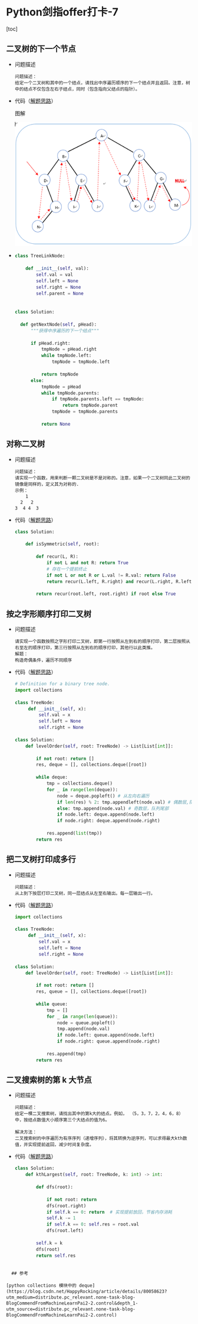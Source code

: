 # Python剑指offer打卡-7

[toc]

## 二叉树的下一个节点

- 问题描述

  ```
  问题描述：
  给定一个二叉树和其中的一个结点，请找出中序遍历顺序的下一个结点并且返回。注意，树中的结点不仅包含左右子结点，同时（包含指向父结点的指针）。
  ```

- 代码（[解题思路](https://blog.nowcoder.net/n/d3cb177d45804e87bba90b325321d43c)）

  图解

  ![](./imgs/中序遍历.png)

- ```python
  class TreeLinkNode:
  
      def __init__(self, val):
          self.val = val
          self.left = None
          self.right = None
          self.parent = None
  
  
  class Solution:
  
  	def getNextNode(self, pHead):
  		"""获得中序遍历的下一个结点"""
  		
  		if pHead.right:
  			tmpNode = pHead.right
  			while tmpNode.left:
  				tmpNode = tmpNode.left
  			
  			return tmpNode
  		else:
  			tmpNode = pHead
  			while tmpNode.parents:
  				if tmpNode.parents.left == tmpNode:
  					return tmpNode.parent
  				tmpNode = tmpNode.parents
  
  			return None
  ```

## 对称二叉树

- 问题描述

  ```
  问题描述：
  请实现一个函数，用来判断一颗二叉树是不是对称的。注意，如果一个二叉树同此二叉树的镜像是同样的，定义其为对称的.
  示例：
      1
    2   2
  3  4 4  3
  ```

- 代码（[解题思路](https://leetcode-cn.com/problems/dui-cheng-de-er-cha-shu-lcof/solution/mian-shi-ti-28-dui-cheng-de-er-cha-shu-di-gui-qing/)）

  ```python
  class Solution:
      
      def isSymmetric(self, root):
  
          def recur(L, R):
              if not L and not R: return True
              # 存在一个提前终止
              if not L or not R or L.val != R.val: return False
              return recur(L.left, R.right) and recur(L.right, R.left)
  
          return recur(root.left, root.right) if root else True
  ```


## 按之字形顺序打印二叉树

- 问题描述

  ```
  请实现一个函数按照之字形打印二叉树，即第一行按照从左到右的顺序打印，第二层按照从右至左的顺序打印，第三行按照从左到右的顺序打印，其他行以此类推。
  解题：
  构造奇偶条件，遍历不同顺序
  ```

- 代码（[解题思路](https://leetcode-cn.com/problems/cong-shang-dao-xia-da-yin-er-cha-shu-iii-lcof/solution/mian-shi-ti-32-iii-cong-shang-dao-xia-da-yin-er--3/)）

  ```python
  # Definition for a binary tree node.
  import collections
  
  class TreeNode:
       def __init__(self, x):
           self.val = x
           self.left = None
           self.right = None
  
  class Solution:
      def levelOrder(self, root: TreeNode) -> List[List[int]]:
  
          if not root: return []
          res, deque = [], collections.deque([root])
  
          while deque:
              tmp = collections.deque()
              for _ in range(len(deque)):
                  node = deque.popleft() # 从左向右遍历
                  if len(res) % 2: tmp.appendleft(node.val) # 偶数层,队列首部,从右向左
                  else: tmp.append(node.val) # 奇数层，队列尾部
                  if node.left: deque.append(node.left)
                  if node.right: deque.append(node.right)
              
              res.append(list(tmp))
          return res
  ```


## 把二叉树打印成多行

- 问题描述

  ```
  问题描述：
  从上到下按层打印二叉树，同一层结点从左至右输出。每一层输出一行。
  ```

- 代码（[解题思路](https://leetcode-cn.com/problems/cong-shang-dao-xia-da-yin-er-cha-shu-ii-lcof/solution/mian-shi-ti-32-ii-cong-shang-dao-xia-da-yin-er-c-5/)）

  ```python
  import collections
  
  class TreeNode:
       def __init__(self, x):
           self.val = x
           self.left = None
           self.right = None
  
  class Solution:
      def levelOrder(self, root: TreeNode) -> List[List[int]]:
  
          if not root: return []
          res, queue = [], collections.deque([root])
  
          while queue:
              tmp = []
              for _ in range(len(queue)):
                  node = queue.popleft()
                  tmp.append(node.val)
                  if node.left: queue.append(node.left)
                  if node.right: queue.append(node.right)
  
              res.append(tmp)
          return res
  ```

## 二叉搜索树的第 k 大节点

- 问题描述

  ```
  问题描述：
  给定一棵二叉搜索树，请找出其中的第k大的结点。例如， （5，3，7，2，4，6，8） 中，按结点数值大小顺序第三个大结点的值为6。
  
  解决方法：
  二叉搜索树的中序遍历为有序序列（递增序列），将其转换为逆序列，可以求得最大kth数值，并实现提前返回，减少时间复杂度。
  ```

- 代码（[解题思路](https://leetcode-cn.com/problems/er-cha-sou-suo-shu-de-di-kda-jie-dian-lcof/solution/mian-shi-ti-54-er-cha-sou-suo-shu-de-di-k-da-jie-d/)）

  ```python
  class Solution:
      def kthLargest(self, root: TreeNode, k: int) -> int:
          
          def dfs(root):
              
              if not root: return
              dfs(root.right)
              if self.k == 0: return  # 实现提前放回，节省内存消耗
              self.k -= 1
              if self.k == 0: self.res = root.val
              dfs(root.left)
  
          self.k = k
          dfs(root)
          return self.res
```
  
  ## 参考

[python collections 模块中的 deque](https://blog.csdn.net/HappyRocking/article/details/80058623?utm_medium=distribute.pc_relevant.none-task-blog-BlogCommendFromMachineLearnPai2-2.control&depth_1-utm_source=distribute.pc_relevant.none-task-blog-BlogCommendFromMachineLearnPai2-2.control)